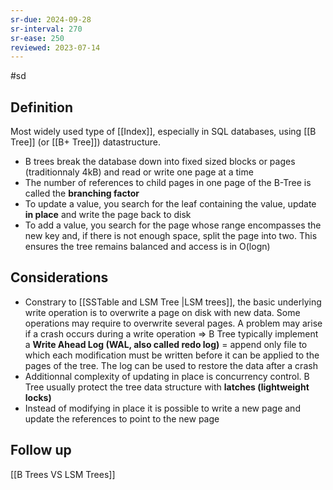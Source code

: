 ```yaml
---
sr-due: 2024-09-28
sr-interval: 270
sr-ease: 250
reviewed: 2023-07-14
---
```


#sd

## Definition

Most widely used type of [[Index]], especially in SQL databases, using [[B Tree]] (or [[B+ Tree]]) datastructure.

- B trees break the database down into fixed sized blocks or pages (traditionnaly 4kB) and read or write one page at a time
- The number of references to child pages in one page of the B-Tree is called the **branching factor**
- To update a value, you search for the leaf containing the value, update **in place** and write the page back to disk
- To add a value, you search for the page whose range encompasses the new key and, if there is not enough space, split the page into two. This ensures the tree remains balanced and access is in O(logn)

## Considerations

- Constrary to [[SSTable and LSM Tree |LSM trees]], the basic underlying write operation is to overwrite a page on disk with new data. Some operations may require to overwrite several pages. A problem may arise if a crash occurs during a write operation => B Tree typically implement a **Write Ahead Log (WAL, also called redo log)** = append only file to which each modification must be written before it can be applied to the pages of the tree. The log can be used to restore the data after a crash
- Additionnal complexity of updating in place is concurrency control. B Tree usually protect the tree data structure with **latches (lightweight locks)**
- Instead of modifying in place it is possible to write a new page and update the references to point to the new page

## Follow up

[[B Trees VS LSM Trees]]
